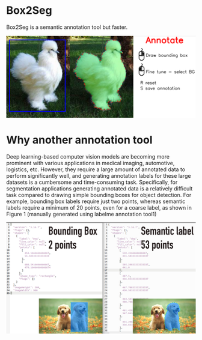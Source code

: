 # Box2Seg
Box2Seg is a semantic annotation tool but faster.


![image tool](assets/tool.png)


# Why another annotation tool

Deep learning-based computer vision models are becoming more prominent with various applications
in medical imaging, automotive, logistics, etc. However, they require a large amount of annotated
data to perform significantly well, and generating annotation labels for these large datasets is
a cumbersome and time-consuming task. Specifically, for segmentation applications generating
annotated data is a relatively difficult task compared to drawing simple bounding boxes for object
detection. For example, bounding box labels require just two points, whereas semantic labels
require a minimum of 20 points, even for a coarse label, as shown in Figure 1 (manually generated
using labelme annotation tool1)

![image tool](assets/output.png)

